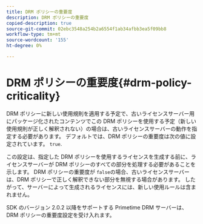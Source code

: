 ```yaml
---
title: DRM ポリシーの重要度
description: DRM ポリシーの重要度
copied-description: true
source-git-commit: 02ebc3548a254b2a6554f1ab34afbb3ea5f09bb8
workflow-type: tm+mt
source-wordcount: '155'
ht-degree: 0%

---
```


# DRM ポリシーの重要度{#drm-policy-criticality}

DRM ポリシーに新しい使用規則を適用する予定で、古いライセンスサーバー用にパッケージ化されたコンテンツでこの DRM ポリシーを使用する予定（新しい使用規則が正しく解釈されない）の場合は、古いライセンスサーバーの動作を指定する必要があります。 デフォルトでは、DRM ポリシーの重要度は次の値に設定されています。 `true`.

この設定は、指定した DRM ポリシーを使用するライセンスを生成する前に、ライセンスサーバーが DRM ポリシーのすべての部分を処理する必要があることを示します。 DRM ポリシーの重要度が `false`の場合、古いライセンスサーバーは、DRM ポリシーで正しく解釈できない部分を無視する場合があります。 したがって、サーバーによって生成されるライセンスには、新しい使用ルールは含まれません。

SDK のバージョン 2.0.2 以降をサポートする Primetime DRM サーバーは、DRM ポリシーの重要度設定を受け入れます。
